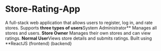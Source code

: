 # Store-Rating-App
  A full-stack web application that allows users to register, log in, and rate stores. Supports **three types of users**System Administrator** Manages all stores and users. **Store Owner** Manages their own stores and can view ratings. **Normal User**Views store details and submits ratings. Built using **ReactJS (frontend) (backend}  
